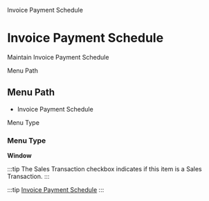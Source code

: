 
Invoice Payment Schedule
# Invoice Payment Schedule


Maintain Invoice Payment Schedule

Menu Path
## Menu Path



- Invoice Payment Schedule

Menu Type
### Menu Type

**Window**

:::tip
The Sales Transaction checkbox indicates if this item is a Sales Transaction.
:::

:::tip
[Invoice Payment Schedule](functional-guide/window/window-invoice-payment-schedule.md)
:::